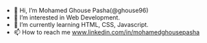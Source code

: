 - 👋 Hi, I’m Mohamed Ghouse Pasha(@ghouse96)
- 👀 I’m interested in Web Development.
- 🌱 I’m currently learning HTML, CSS, Javascript.
- 📫 How to reach me www.linkedin.com/in/mohamedghousepasha

<!---
ghouse96/ghouse96 is a ✨ special ✨ repository because its `README.md` (this file) appears on your GitHub profile.
You can click the Preview link to take a look at your changes.
- 💞️ I’m looking to collaborate on ...

--->
